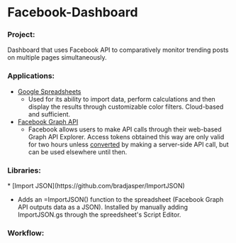 # Facebook-Dashboard

<h3>Project:</h3>

Dashboard that uses Facebook API to comparatively monitor trending posts on multiple pages simultaneously.

<h3>Applications:</h3>

* [Google Spreadsheets](https://support.google.com/docs/answer/3093339)
  * Used for its ability to import data, perform calculations and then display the results through customizable color filters. Cloud-based and sufficient.
* [Facebook Graph API](https://developers.facebook.com/tools/explorer/)
  * Facebook allows users to make API calls through their web-based Graph API Explorer. Access tokens obtained this way are only valid for two hours unless [converted](https://developers.facebook.com/docs/facebook-login/access-tokens/expiration-and-extension) by making a server-side API call, but can be used elsewhere until then.

<h3>Libraries:</h3>
* [Import JSON](https://github.com/bradjasper/ImportJSON)

  * Adds an =ImportJSON() function to the spreadsheet (Facebook Graph API outputs data as a JSON). Installed by manually adding ImportJSON.gs through the spreedsheet's Script Editor.

<h3>Workflow:</h3>




